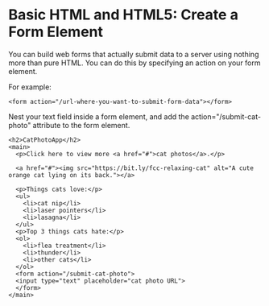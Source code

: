 # Basic HTML and HTML5: Create a Form Element
You can build web forms that actually submit data to a server using nothing more than pure HTML. You can do this by specifying an action on your form element.

For example:
```
<form action="/url-where-you-want-to-submit-form-data"></form>
```

Nest your text field inside a form element, and add the action="/submit-cat-photo" attribute to the form element.

```
<h2>CatPhotoApp</h2>
<main>
  <p>Click here to view more <a href="#">cat photos</a>.</p>
  
  <a href="#"><img src="https://bit.ly/fcc-relaxing-cat" alt="A cute orange cat lying on its back."></a>
  
  <p>Things cats love:</p>
  <ul>
    <li>cat nip</li>
    <li>laser pointers</li>
    <li>lasagna</li>
  </ul>
  <p>Top 3 things cats hate:</p>
  <ol>
    <li>flea treatment</li>
    <li>thunder</li>
    <li>other cats</li>
  </ol>
  <form action="/submit-cat-photo">
  <input type="text" placeholder="cat photo URL">
  </form>
</main>
```